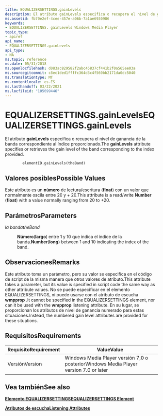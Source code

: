 ```yaml
---
title: EQUALIZERSETTINGS.gainLevels
description: El atributo gainLevels especifica o recupera el nivel de ganancia de la banda correspondiente al índice proporcionado.
ms.assetid: fb70e2ef-4cee-457e-a06b-7a1ae6930986
keywords:
- EQUALIZERSETTINGS. gainLevels Windows Media Player
topic_type:
- apiref
api_name:
- EQUALIZERSETTINGS.gainLevels
api_type:
- NA
ms.topic: reference
ms.date: 05/31/2018
ms.openlocfilehash: d083ac829582f2abc45837cf441b2f0a565ee03a
ms.sourcegitcommit: c8ec1ded1ffffc364d3c4f560bb2171da0dc5040
ms.translationtype: MT
ms.contentlocale: es-ES
ms.lasthandoff: 03/22/2021
ms.locfileid: "105699446"
---
```

# <a name="equalizersettingsgainlevels"></a><span data-ttu-id="72e86-104">EQUALIZERSETTINGS.gainLevels</span><span class="sxs-lookup"><span data-stu-id="72e86-104">EQUALIZERSETTINGS.gainLevels</span></span>

<span data-ttu-id="72e86-105">El atributo **gainLevels** especifica o recupera el nivel de ganancia de la banda correspondiente al índice proporcionado.</span><span class="sxs-lookup"><span data-stu-id="72e86-105">The **gainLevels** attribute specifies or retrieves the gain level of the band corresponding to the index provided.</span></span>

``` syntax
        elementID.gainLevels(theBand)
```

## <a name="possible-values"></a><span data-ttu-id="72e86-106">Valores posibles</span><span class="sxs-lookup"><span data-stu-id="72e86-106">Possible Values</span></span>

<span data-ttu-id="72e86-107">Este atributo es un **número** de lectura/escritura (**float**) con un valor que normalmente oscila entre 20 y + 20.</span><span class="sxs-lookup"><span data-stu-id="72e86-107">This attribute is a read/write **Number** (**float**) with a value normally ranging from  20 to +20.</span></span>

## <a name="parameters"></a><span data-ttu-id="72e86-108">Parámetros</span><span class="sxs-lookup"><span data-stu-id="72e86-108">Parameters</span></span>

<dl> <dt>

<span data-ttu-id="72e86-109"><span id="theBand"></span><span id="theband"></span><span id="THEBAND"></span>*la banda*</span><span class="sxs-lookup"><span data-stu-id="72e86-109"><span id="theBand"></span><span id="theband"></span><span id="THEBAND"></span>*theBand*</span></span>
</dt> <dd>

<span data-ttu-id="72e86-110">**Número**(**largo**) entre 1 y 10 que indica el índice de la banda.</span><span class="sxs-lookup"><span data-stu-id="72e86-110">**Number**(**long**) between 1 and 10 indicating the index of the band.</span></span>

</dd> </dl>

## <a name="remarks"></a><span data-ttu-id="72e86-111">Observaciones</span><span class="sxs-lookup"><span data-stu-id="72e86-111">Remarks</span></span>

<span data-ttu-id="72e86-112">Este atributo toma un parámetro, pero su valor se especifica en el código de script de la misma manera que otros valores de atributo.</span><span class="sxs-lookup"><span data-stu-id="72e86-112">This attribute takes a parameter, but its value is specified in script code the same way as other attribute values.</span></span> <span data-ttu-id="72e86-113">No se puede especificar en el elemento EQUALIZERSETTINGS, ni puede usarse con el atributo de escucha **wmpprop** .</span><span class="sxs-lookup"><span data-stu-id="72e86-113">It cannot be specified in the EQUALIZERSETTINGS element, nor can it be used with the **wmpprop** listening attribute.</span></span> <span data-ttu-id="72e86-114">En su lugar, se proporcionan los atributos de nivel de ganancia numerado para estas situaciones.</span><span class="sxs-lookup"><span data-stu-id="72e86-114">Instead, the numbered gain level attributes are provided for these situations.</span></span>

## <a name="requirements"></a><span data-ttu-id="72e86-115">Requisitos</span><span class="sxs-lookup"><span data-stu-id="72e86-115">Requirements</span></span>



| <span data-ttu-id="72e86-116">Requisito</span><span class="sxs-lookup"><span data-stu-id="72e86-116">Requirement</span></span> | <span data-ttu-id="72e86-117">Value</span><span class="sxs-lookup"><span data-stu-id="72e86-117">Value</span></span> |
|--------------------|------------------------------------------------------|
| <span data-ttu-id="72e86-118">Versión</span><span class="sxs-lookup"><span data-stu-id="72e86-118">Version</span></span><br/> | <span data-ttu-id="72e86-119">Windows Media Player versión 7,0 o posterior</span><span class="sxs-lookup"><span data-stu-id="72e86-119">Windows Media Player version 7.0 or later</span></span><br/> |



## <a name="see-also"></a><span data-ttu-id="72e86-120">Vea también</span><span class="sxs-lookup"><span data-stu-id="72e86-120">See also</span></span>

<dl> <dt>

[<span data-ttu-id="72e86-121">**Elemento EQUALIZERSETTINGS**</span><span class="sxs-lookup"><span data-stu-id="72e86-121">**EQUALIZERSETTINGS Element**</span></span>](equalizersettings-element.md)
</dt> <dt>

[<span data-ttu-id="72e86-122">**Atributos de escucha**</span><span class="sxs-lookup"><span data-stu-id="72e86-122">**Listening Attributes**</span></span>](listening-attributes.md)
</dt> </dl>

 

 





